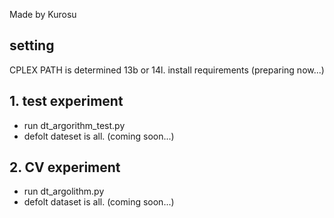 Made by Kurosu 

## setting
CPLEX PATH is determined 13b or 14l.
install requirements (preparing now...)


## 1. test experiment
- run dt_argorithm_test.py
- defolt dateset is all.
(coming soon...)


## 2. CV experiment
- run dt_argolithm.py
- defolt dataset is all.
(coming soon...)
